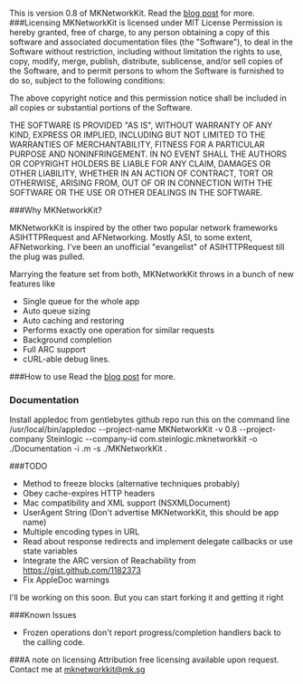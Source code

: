 This is version 0.8 of MKNetworkKit. Read the <a href="http://mk.sg/8w"> blog post</a> for more.
###Licensing
MKNetworkKit is licensed under MIT License
Permission is hereby granted, free of charge, to any person obtaining a copy
of this software and associated documentation files (the "Software"), to deal
in the Software without restriction, including without limitation the rights
to use, copy, modify, merge, publish, distribute, sublicense, and/or sell
copies of the Software, and to permit persons to whom the Software is
furnished to do so, subject to the following conditions:

The above copyright notice and this permission notice shall be included in
all copies or substantial portions of the Software.

THE SOFTWARE IS PROVIDED "AS IS", WITHOUT WARRANTY OF ANY KIND, EXPRESS OR
IMPLIED, INCLUDING BUT NOT LIMITED TO THE WARRANTIES OF MERCHANTABILITY,
FITNESS FOR A PARTICULAR PURPOSE AND NONINFRINGEMENT. IN NO EVENT SHALL THE
AUTHORS OR COPYRIGHT HOLDERS BE LIABLE FOR ANY CLAIM, DAMAGES OR OTHER
LIABILITY, WHETHER IN AN ACTION OF CONTRACT, TORT OR OTHERWISE, ARISING FROM,
OUT OF OR IN CONNECTION WITH THE SOFTWARE OR THE USE OR OTHER DEALINGS IN
THE SOFTWARE.


###Why MKNetworkKit?

MKNetworkKit is inspired by the other two popular network frameworks ASIHTTPRequest and AFNetworking.
Mostly ASI, to some extent, AFNetworking. I've been an unofficial "evangelist" of ASIHTTPRequest till the plug was pulled.

Marrying the feature set from both, MKNetworkKit throws in a bunch of new features like

* Single queue for the whole app
* Auto queue sizing
* Auto caching and restoring
* Performs exactly one operation for similar requests
* Background completion
* Full ARC support
* cURL-able debug lines.

###How to use
Read the <a href="http://mk.sg/8w"> blog post</a> for more.

### Documentation
Install appledoc from gentlebytes github repo
run this on the command line
/usr/local/bin/appledoc --project-name MKNetworkKit -v 0.8 --project-company Steinlogic --company-id com.steinlogic.mknetworkkit -o ./Documentation -i .m -s ./MKNetworkKit .

###TODO

* Method to freeze blocks (alternative techniques probably)
* Obey cache-expires HTTP headers
* Mac compatibility and XML support (NSXMLDocument)
* UserAgent String (Don't advertise MKNetworkKit, this should be app name)
* Multiple encoding types in URL
* Read about response redirects and implement delegate callbacks or use state variables
* Integrate the ARC version of Reachability from https://gist.github.com/1182373
* Fix AppleDoc warnings

I'll be working on this soon. But you can start forking it and getting it right

###Known Issues
* Frozen operations don't report progress/completion handlers back to the calling code.

###A note on licensing
Attribution free licensing available upon request. Contact me at <a href="mailto:mknetworkkit@mk.sg"> mknetworkkit@mk.sg </a>

